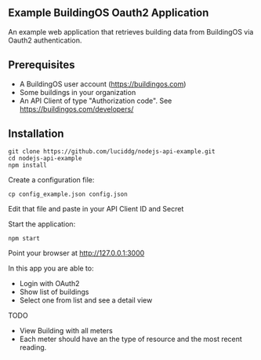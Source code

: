 ## Example BuildingOS Oauth2 Application
An example web application that retrieves building data from BuildingOS via Oauth2 authentication.

## Prerequisites
- A BuildingOS user account (https://buildingos.com)
- Some buildings in your organization
- An API Client of type "Authorization code". See https://buildingos.com/developers/

## Installation
```
git clone https://github.com/luciddg/nodejs-api-example.git
cd nodejs-api-example
npm install
```
Create a configuration file:
```
cp config_example.json config.json
```
Edit that file and paste in your API Client ID and Secret

Start the application:
```
npm start
```
Point your browser at http://127.0.0.1:3000

In this app you are able to:
- Login with OAuth2
- Show list of buildings
- Select one from list and see a detail view

TODO
- View Building with all meters
- Each meter should have an the type of resource and the most recent reading.
